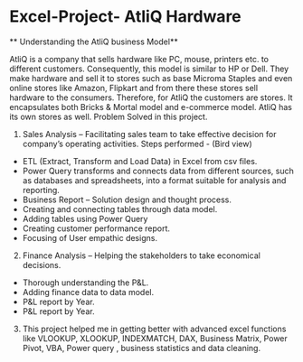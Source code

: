 # Excel-Project- AtliQ Hardware 

** Understanding the AtliQ business Model**

AtliQ is a company that sells hardware like PC, mouse, printers etc. to different customers.
Consequently, this model is similar to HP or Dell. They make hardware and sell it to stores such as base Microma Staples and even online stores like Amazon, Flipkart and from there these stores sell hardware to the consumers.
Therefore, for AtliQ the customers are stores.
It encapsulates both Bricks & Mortal model and e-commerce model. AtliQ has its own stores as well.
Problem Solved in this project.

1.	Sales Analysis – Facilitating sales team to take effective decision for company’s operating activities.
Steps performed - (Bird view)

-	ETL (Extract, Transform and Load Data) in Excel from csv files.
-	Power Query transforms and connects data from different sources, such as databases and spreadsheets, into a format suitable for analysis and reporting.
-	Business Report – Solution design and thought process.
-	Creating and connecting tables through data model.
-	Adding tables using Power Query
-	Creating customer performance report.
-	Focusing of User empathic designs.

2.	Finance Analysis – Helping the stakeholders to take economical decisions.
-	Thorough understanding the P&L.
-	 Adding finance data to data model.
-	P&L report by Year.
-	P&L report by Year.

3.	This project helped me in getting better with advanced excel functions like VLOOKUP, XLOOKUP, INDEXMATCH, DAX, Business Matrix, Power Pivot, VBA, Power query , business statistics and data cleaning. 
 

